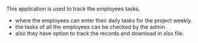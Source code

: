 This application is used to track the employees tasks.
- where the employees can enter their daily tasks for the project weekly.
- the tasks of all the employees can be checked by the admin.
- also they have option to track the records and download in xlsx file.